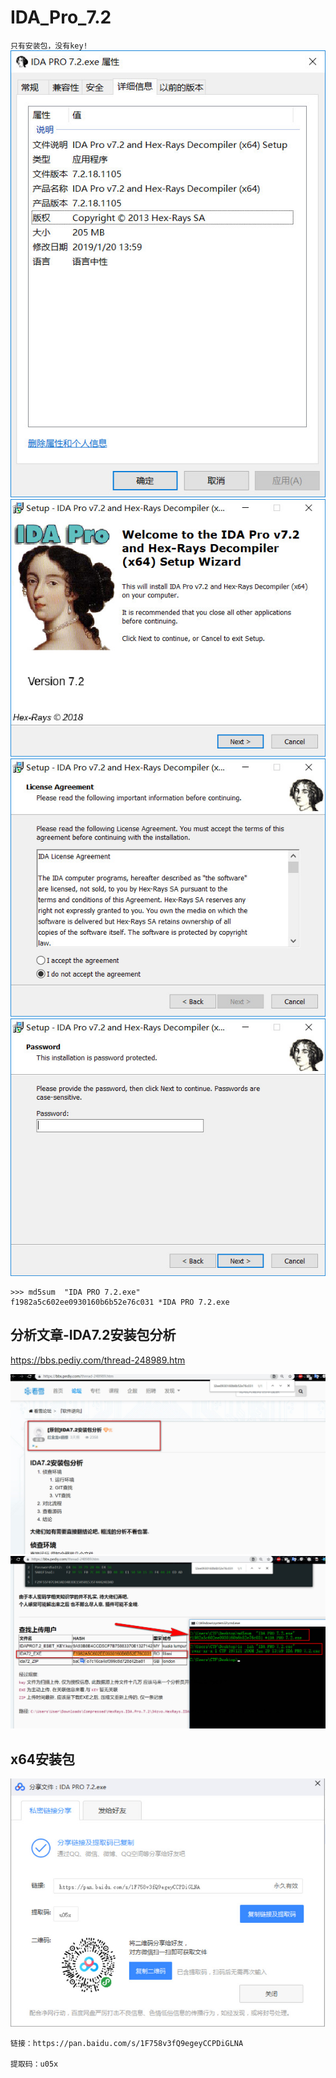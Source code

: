 # IDA_Pro_7.2


`只有安装包，没有key!`
![](./0-0.jpg)
![](0.jpg)
![](./0-1.jpg)
![](./0-2.jpg)

```
>>> md5sum  "IDA PRO 7.2.exe"
f1982a5c602ee0930160b6b52e76c031 *IDA PRO 7.2.exe

```

## 分析文章-IDA7.2安装包分析

https://bbs.pediy.com/thread-248989.htm

![](./1.jpg)
![](./2.jpg)

## x64安装包
![](./3.jpg)
```
链接：https://pan.baidu.com/s/1F758v3fQ9egeyCCPDiGLNA 

提取码：u05x

```
